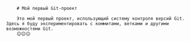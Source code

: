         # Мой первый Git-проект

        Это мой первый проект, использующий систему контроля версий Git.  Здесь я буду экспериментировать с коммитами, ветками и другими возможностями Git.
        😊😊😊
